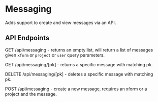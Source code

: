 Messaging
=========

Adds support to create and view messages via an API.

API Endpoints
-------------

GET /api/messaging - returns an empty list, will return a list of messages given `xform` or `project` or `user` query parameters.

GET /api/messaging/[pk] - returns a specific message with matching pk.

DELETE /api/messaging/[pk] - deletes a specific message with matching pk.

POST /api/messaging - create a new message, requires an xform or a project and the message.
